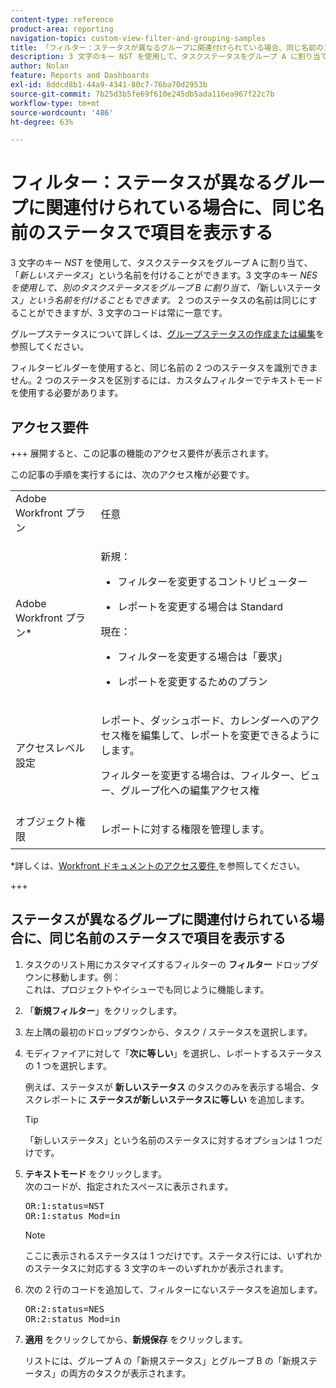 ```yaml
---
content-type: reference
product-area: reporting
navigation-topic: custom-view-filter-and-grouping-samples
title: 「フィルター：ステータスが異なるグループに関連付けられている場合、同じ名前のステータスで項目を表示する」
description: 3 文字のキー NST を使用して、タスクステータスをグループ A に割り当て、「新しいステータス」という名前を付けることができます。3 文字のキー NES を使用して、別のタスクステータスをグループ B に割り当て、「新しいステータス」という名前を付けることもできます。2 つのステータスの名前は同じにすることができますが、3 文字のコードは常に一意です。グループステータスについて詳しくは、グループステータスを作成または編集を参照してください。
author: Nolan
feature: Reports and Dashboards
exl-id: 8ddcd8b1-44a9-4341-80c7-76ba70d2953b
source-git-commit: 7b25d3b5fe69f610e245db5ada116ea967f22c7b
workflow-type: tm+mt
source-wordcount: '486'
ht-degree: 63%

---
```


# フィルター：ステータスが異なるグループに関連付けられている場合に、同じ名前のステータスで項目を表示する

<!--Audited: 10/2024-->

3 文字のキー *NST* を使用して、タスクステータスをグループ A に割り当て、「*新しいステータス*」という名前を付けることができます。3 文字のキー *NES を使用して、別のタスクステータスをグループ B に割り当て、「*&#x200B;新しいステータス&#x200B;*」という名前を付けることもできます。* 2 つのステータスの名前は同じにすることができますが、3 文字のコードは常に一意です。

グループステータスについて詳しくは、[グループステータスの作成または編集](../../../administration-and-setup/manage-groups/manage-group-statuses/create-or-edit-a-group-status.md)を参照してください。

フィルタービルダーを使用すると、同じ名前の 2 つのステータスを識別できません。2 つのステータスを区別するには、カスタムフィルターでテキストモードを使用する必要があります。

## アクセス要件

+++ 展開すると、この記事の機能のアクセス要件が表示されます。

この記事の手順を実行するには、次のアクセス権が必要です。

<table style="table-layout:auto"> 
 <col> 
 <col> 
 <tbody> 
  <tr> 
   <td role="rowheader">Adobe Workfront プラン</td> 
   <td> <p>任意</p> </td> 
  </tr> 
  <tr> 
   <td role="rowheader">Adobe Workfront プラン*</td> 
   <td> 
    <p>新規：</p>
   <ul><li><p>フィルターを変更するコントリビューター </p></li>
   <li><p>レポートを変更する場合は Standard</p></li> </ul>

<p>現在：</p>
   <ul><li><p>フィルターを変更する場合は「要求」 </p></li>
   <li><p>レポートを変更するためのプラン</p></li> </ul></td> 
  </tr> 
  <tr> 
   <td role="rowheader">アクセスレベル設定</td> 
   <td> <p>レポート、ダッシュボード、カレンダーへのアクセス権を編集して、レポートを変更できるようにします。</p> <p>フィルターを変更する場合は、フィルター、ビュー、グループ化への編集アクセス権</p> </td> 
  </tr> 
  <tr> 
   <td role="rowheader">オブジェクト権限</td> 
   <td> <p>レポートに対する権限を管理します。</p>  </td> 
  </tr> 
 </tbody> 
</table>

*詳しくは、[Workfront ドキュメントのアクセス要件 ](/help/quicksilver/administration-and-setup/add-users/access-levels-and-object-permissions/access-level-requirements-in-documentation.md) を参照してください。

+++

## ステータスが異なるグループに関連付けられている場合に、同じ名前のステータスで項目を表示する

1. タスクのリスト用にカスタマイズするフィルターの **フィルター** ドロップダウンに移動します。例：\
   これは、プロジェクトやイシューでも同じように機能します。
1. 「**新規フィルター**」をクリックします。
1. 左上隅の最初のドロップダウンから、タスク / ステータスを選択します。
1. モディファイアに対して「**次に等しい**」を選択し、レポートするステータスの 1 つを選択します。

   例えば、ステータスが **新しいステータス** のタスクのみを表示する場合、タスクレポートに **ステータスが新しいステータスに等しい** を追加します。

   >[!TIP]
   >
   >「新しいステータス」という名前のステータスに対するオプションは 1 つだけです。

1. **テキストモード** をクリックします。\
   次のコードが、指定されたスペースに表示されます。

   <pre>OR:1:status=NST<br>OR:1:status_Mod=in </pre>

   >[!NOTE]
   >
   >ここに表示されるステータスは 1 つだけです。ステータス行には、いずれかのステータスに対応する 3 文字のキーのいずれかが表示されます。

1. 次の 2 行のコードを追加して、フィルターにないステータスを追加します。

   <pre>OR:2:status=NES<br>OR:2:status_Mod=in</pre>

1. **適用** をクリックしてから、**新規保存** をクリックします。

   リストには、グループ A の「新規ステータス」とグループ B の「新規ステータス」の両方のタスクが表示されます。
